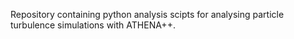 Repository containing python analysis scipts for analysing particle turbulence simulations with ATHENA++.